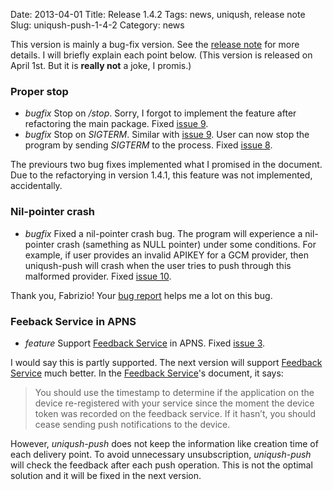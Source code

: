 Date: 2013-04-01
Title: Release 1.4.2
Tags: news, uniqush, release note
Slug: uniqush-push-1-4-2
Category: news

This version is mainly a bug-fix version. See the [release note] for more
details. I will briefly explain each point below. (This version is released on
April 1st. But it is **really not** a joke, I promis.)

### Proper stop

- *bugfix* Stop on */stop*. Sorry, I forgot to implement the feature after
  refactoring the main package. Fixed [issue 9].
- *bugfix* Stop on *SIGTERM*. Similar with [issue 9]. User can now stop the
  program by sending *SIGTERM* to the process. Fixed [issue 8]. 

The previours two bug fixes implemented what I promised in the document. Due to
the refactorying in version 1.4.1, this feature was not implemented,
accidentally.

### Nil-pointer crash

- *bugfix* Fixed a nil-pointer crash bug. The program will experience a
  nil-pointer crash (samething as NULL pointer) under some conditions. For
example, if user provides an invalid APIKEY for a GCM provider, then
uniqush-push will crash when the user tries to push through this malformed
provider. Fixed [issue 10].

Thank you, Fabrizio! Your [bug report] helps me a lot on this bug.

### Feeback Service in APNS

- *feature* Support [Feedback Service] in APNS. Fixed [issue 3].

I would say this is partly supported. The next version will support [Feedback
Service] much better. In the [Feedback Service]'s document, it says:

> You should use the timestamp to determine if the application on the device
> re-registered with your service since the moment the device token was
> recorded on the feedback service. If it hasn’t, you should cease sending push
> notifications to the device. 

However, *uniqush-push* does not keep the information like creation time of
each delivery point. To avoid unnecessary unsubscription, *uniqush-push* will
check the feedback after each push operation. This is not the optimal solution
and it will be fixed in the next version.

[release note]: http://uniqush.org/release-notes/rn-uniqush-push-1-4-2.html
[Feedback Service]: http://bit.ly/Zif0VM
[issue 3]: https://github.com/uniqush/uniqush-push/issues/3
[issue 8]: https://github.com/uniqush/uniqush-push/issues/8
[issue 9]: https://github.com/uniqush/uniqush-push/issues/9
[issue 10]: https://github.com/uniqush/uniqush-push/issues/10
[bug report]: https://groups.google.com/forum/?fromgroups=#!topic/uniqush/dw5QyNkb3ro



